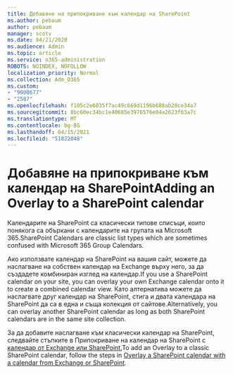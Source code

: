 ```yaml
---
title: Добавяне на припокриване към календар на SharePoint
ms.author: pebaum
author: pebaum
manager: scotv
ms.date: 04/21/2020
ms.audience: Admin
ms.topic: article
ms.service: o365-administration
ROBOTS: NOINDEX, NOFOLLOW
localization_priority: Normal
ms.collection: Adm_O365
ms.custom:
- "9000677"
- "2587"
ms.openlocfilehash: f105c2e6035f7ac49c669d1196b688ab20ce34a7
ms.sourcegitcommit: 8bc60ec34bc1e40685e3976576e04a2623f63a7c
ms.translationtype: MT
ms.contentlocale: bg-BG
ms.lasthandoff: 04/15/2021
ms.locfileid: "51822048"
---
```

# <a name="adding-an-overlay-to-a-sharepoint-calendar"></a><span data-ttu-id="ea770-102">Добавяне на припокриване към календар на SharePoint</span><span class="sxs-lookup"><span data-stu-id="ea770-102">Adding an Overlay to a SharePoint calendar</span></span>

<span data-ttu-id="ea770-103">Календарите на SharePoint са класически типове списъци, които понякога са объркани с календарите на групата на Microsoft 365.</span><span class="sxs-lookup"><span data-stu-id="ea770-103">SharePoint Calendars are classic list types which are sometimes confused with Microsoft 365 Group Calendars.</span></span>
 
<span data-ttu-id="ea770-104">Ако използвате календар на SharePoint на вашия сайт, можете да наслагване на собствен календар на Exchange върху него, за да създадете комбиниран изглед на календар.</span><span class="sxs-lookup"><span data-stu-id="ea770-104">If you use a SharePoint calendar on your site, you can overlay your own Exchange calendar onto it to create a combined calendar view.</span></span> <span data-ttu-id="ea770-105">Като алтернатива можете да наслагвате друг календар на SharePoint, стига и двата календара на SharePoint да са в една и съща колекция от сайтове.</span><span class="sxs-lookup"><span data-stu-id="ea770-105">Alternatively, you can overlay another SharePoint calendar as long as both SharePoint calendars are in the same site collection.</span></span>
 
<span data-ttu-id="ea770-106">За да добавите наслагване към класически календар на SharePoint, следвайте стъпките в Припокриване на календар на SharePoint с [календар от Exchange или SharePoint.](https://support.office.com/article/Overlay-a-SharePoint-calendar-with-a-calendar-from-Exchange-or-SharePoint-4CAEBE59-3994-4A94-9322-B31ABB8A5E9A)</span><span class="sxs-lookup"><span data-stu-id="ea770-106">To add an Overlay to a classic SharePoint calendar, follow the steps in [Overlay a SharePoint calendar with a calendar from Exchange or SharePoint](https://support.office.com/article/Overlay-a-SharePoint-calendar-with-a-calendar-from-Exchange-or-SharePoint-4CAEBE59-3994-4A94-9322-B31ABB8A5E9A).</span></span>
